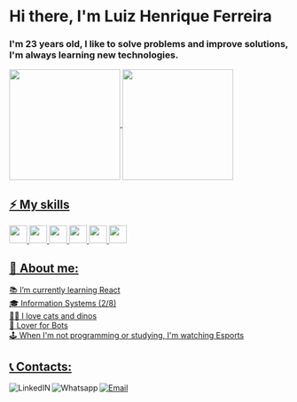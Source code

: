 # Hi there, I'm Luiz Henrique Ferreira
### I'm 23 years old, I like to solve problems and improve solutions, I'm always learning new technologies.

<div>
  <a href="https://github.com/LhuizF">
  <img align="center" height="200px" src="https://github-readme-stats.vercel.app/api?username=LhuizF&show_icons=true&theme=tokyonight&include_all_commits=true&count_private=true"/>
  <img align="center" height="200px" src="https://github-readme-stats.vercel.app/api/top-langs/?username=LhuizF&langs_count=7&theme=tokyonight"/>
  </div>

## ⚡ My skills
<img height='32px' src='https://img.shields.io/badge/JavaScript-F7DF1E?style=for-the-badge&logo=javascript&logoColor=black' />
<img height='32px' src='https://img.shields.io/badge/HTML5-E34F26?style=for-the-badge&logo=html5&logoColor=white' /> 
<img height='32px' src='https://img.shields.io/badge/CSS3-1572B6?style=for-the-badge&logo=css3&logoColor=white' /> 
<img height='32px' src='https://img.shields.io/badge/Node.js-3F883D?style=for-the-badge&logo=node.js&logoColor=white' /> 
<img height='32px' src='https://img.shields.io/badge/Express.js-404D59?style=for-the-badge' /> 
<img height='32px' src='https://img.shields.io/badge/-Git-f34f28?logo=git&logoColor=white&style=for-the-badge' />

## 👀 About me:
📚 I’m currently learning React\
🎓 Information Systems (2/8)\
🐱‍🐉 I love cats and dinos\
🤖 Lover for Bots\
🕹️ When I'm not programming or studying, I'm watching Esports

## 📞 Contacts:
<div>
  <a href="https://www.linkedin.com/in/luizhenrique-ferreira">
    <img alt="LinkedIN" align="left" src="https://img.shields.io/badge/LinkedIn-0077B5?style=for-the-badge&logo=linkedin&logoColor=white" />
  </a>
  <a href="https://api.whatsapp.com/send?phone=5524992739477">
    <img alt="Whatsapp" align="left" src="https://img.shields.io/badge/WhatsApp-25D366?style=for-the-badge&logo=whatsapp&logoColor=white" />
  </a>
  <a href="mailto:luizhff@gmail.com">
    <img alt="Email" src="https://img.shields.io/badge/Gmail-D14836?style=for-the-badge&logo=gmail&logoColor=white" />
  </a>
 </div>
